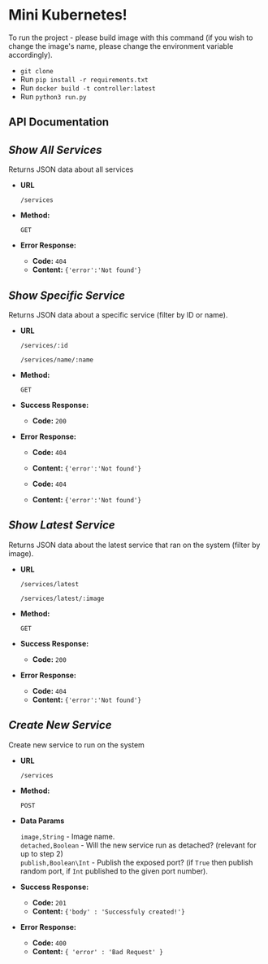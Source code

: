 # Mini Kubernetes!

To run the project - please build image with this command (if you wish to change the image's name, please change the environment variable accordingly). </br>
* `git clone`
* Run `pip install -r requirements.txt`
* Run `docker build -t controller:latest` </br>
* Run `python3 run.py` </br>

## API Documentation
*Show All Services*
----
  Returns JSON data about all services 

* **URL**

  `/services`

* **Method:**

  `GET`

* **Error Response:**

  * **Code:** `404` <br />
  * **Content:** `{'error':'Not found'}`
    
*Show Specific Service*
----
  Returns JSON data about a specific service (filter by ID or name).

* **URL**

  `/services/:id`
  
  
  `/services/name/:name`

* **Method:**

  `GET`
  
* **Success Response:**

  * **Code:** `200` <br />
  
* **Error Response:**
  * **Code:** `404` <br />
  * **Content:** `{'error':'Not found'}`
    
  * **Code:** `404` <br />
  * **Content:** `{'error':'Not found'}`


*Show Latest Service*
-----    
  Returns JSON data about the latest service that ran on the system (filter by image).

* **URL**

  `/services/latest`
  
  
  `/services/latest/:image`

* **Method:**

  `GET`
  
* **Success Response:**

  * **Code:** `200` <br />
 
* **Error Response:**
  * **Code:** `404` <br />
  * **Content:** `{'error':'Not found'}`
    
 *Create New Service*
 ----
 
   Create new service to run on the system

* **URL**

  `/services`
  
* **Method:**

  `POST`
  
* **Data Params**

  `image,String` - Image name. </br>
  `detached,Boolean` - Will the new service run as detached? (relevant for up to step 2) </br>
  `publish,Boolean\Int` - Publish the exposed port? (if `True` then publish random port, if `Int` published to the given port number). </br>
  
* **Success Response:**

  * **Code:** `201` <br />
  * **Content:** `{'body' : 'Successfuly created!'}`
 
* **Error Response:**
  * **Code:** `400` <br />
  * **Content:** `{ 'error' : 'Bad Request' }`

